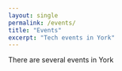 ```yaml
---
layout: single
permalink: /events/
title: "Events"
excerpt: "Tech events in York"
---
```


There are several events in York